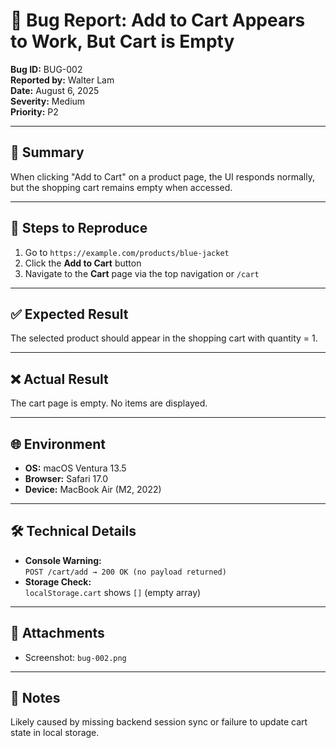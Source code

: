 # 🐞 Bug Report: Add to Cart Appears to Work, But Cart is Empty

**Bug ID:** BUG-002  
**Reported by:** Walter Lam  
**Date:** August 6, 2025  
**Severity:** Medium  
**Priority:** P2  

---

## 🧩 Summary
When clicking "Add to Cart" on a product page, the UI responds normally, but the shopping cart remains empty when accessed.

---

## 🔁 Steps to Reproduce
1. Go to `https://example.com/products/blue-jacket`
2. Click the **Add to Cart** button
3. Navigate to the **Cart** page via the top navigation or `/cart`

---

## ✅ Expected Result
The selected product should appear in the shopping cart with quantity = 1.

---

## ❌ Actual Result
The cart page is empty. No items are displayed.

---

## 🌐 Environment
- **OS:** macOS Ventura 13.5  
- **Browser:** Safari 17.0  
- **Device:** MacBook Air (M2, 2022)

---

## 🛠️ Technical Details
- **Console Warning:**  
  `POST /cart/add → 200 OK (no payload returned)`
- **Storage Check:**  
  `localStorage.cart` shows `[]` (empty array)

---

## 📎 Attachments
- Screenshot: `bug-002.png`

---

## 📌 Notes
Likely caused by missing backend session sync or failure to update cart state in local storage.
